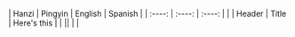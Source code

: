 |       Hanzi       |       Pingyin     |       English     |       Spanish     |
|       :----:      |       :----:      |    :----:         |                   |
|       Header      |       Title       | Here's this       |                   |
||                   |                   |


